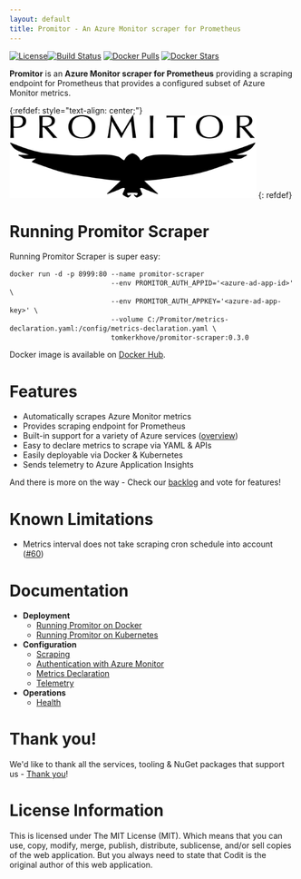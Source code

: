 ```yaml
---
layout: default
title: Promitor - An Azure Monitor scraper for Prometheus
---
```


[![License](https://img.shields.io/github/license/mashape/apistatus.svg?style=flat-square)](https://github.com/tomkerkhove/promitor/blob/master/LICENSE)[![Build Status](https://travis-ci.com/tomkerkhove/promitor.svg?branch=master)](https://travis-ci.com/tomkerkhove/promitor) [![Docker Pulls](https://img.shields.io/docker/pulls/tomkerkhove/promitor-scraper.svg?style=flat-square)](https://hub.docker.com/r/tomkerkhove/promitor-scraper/)
[![Docker Stars](https://img.shields.io/docker/stars/tomkerkhove/promitor-scraper.svg?style=flat-square)](https://hub.docker.com/r/tomkerkhove/promitor-scraper/)

**Promitor** is an **Azure Monitor scraper for Prometheus** providing a scraping endpoint for Prometheus that provides a configured subset of Azure Monitor metrics.

{:refdef: style="text-align: center;"}
![Promitor](./media/logos/promitor.png)
{: refdef}

# Running Promitor Scraper
Running Promitor Scraper is super easy:
```
docker run -d -p 8999:80 --name promitor-scraper
                         --env PROMITOR_AUTH_APPID='<azure-ad-app-id>'   \
                         --env PROMITOR_AUTH_APPKEY='<azure-ad-app-key>' \
                         --volume C:/Promitor/metrics-declaration.yaml:/config/metrics-declaration.yaml \ 
                         tomkerkhove/promitor-scraper:0.3.0
```

Docker image is available on [Docker Hub](https://hub.docker.com/r/tomkerkhove/promitor-scraper/).

# Features

- Automatically scrapes Azure Monitor metrics
- Provides scraping endpoint for Prometheus
- Built-in support for a variety of Azure services ([overview](configuration/metrics))
- Easy to declare metrics to scrape via YAML & APIs
- Easily deployable via Docker & Kubernetes
- Sends telemetry to Azure Application Insights

And there is more on the way - Check our [backlog](https://github.com/tomkerkhove/promitor/issues) and vote for features!

# Known Limitations
- Metrics interval does not take scraping cron schedule into account ([#60](https://github.com/tomkerkhove/promitor/issues/60))

# Documentation
- **Deployment**
    - [Running Promitor on Docker](deployment#docker)
    - [Running Promitor on Kubernetes](deployment#kubernetes)
- **Configuration**
    - [Scraping](configuration#scraping)
    - [Authentication with Azure Monitor](configuration#authentication-with-azure-monitor)
    - [Metrics Declaration](configuration/metrics)
    - [Telemetry](configuration#telemetry)
- **Operations**
    - [Health](operations#health)

# Thank you!
We'd like to thank all the services, tooling & NuGet packages that support us - [Thank you](thank-you)!

# License Information
This is licensed under The MIT License (MIT). Which means that you can use, copy, modify, merge, publish, distribute, sublicense, and/or sell copies of the web application. But you always need to state that Codit is the original author of this web application.
